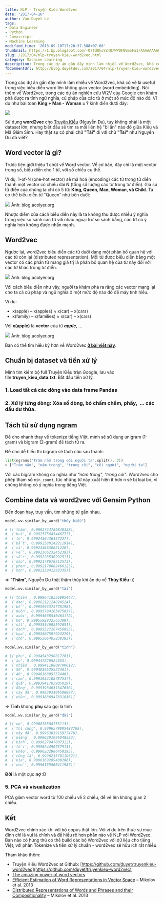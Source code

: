 ```yaml
---
title: NLP - Truyện Kiều Word2vec
date: "2017-04-16"
author: Van-Duyet Le
tags:
- Data Engineer
- Python
- Javascript
- Machine Learning
modified_time: '2018-09-10T17:20:37.588+07:00'
thumbnail: https://1.bp.blogspot.com/-O7tdQkuYZ4U/WPOFQVmaFaI/AAAAAAAAkmE/B_LuJ3fxknYsAekzZCy5uOLez3znOiV9wCK4B/s1600/word2vectors.gif
slug: /2017/04/nlp-truyen-kieu-word2vec.html
category: Machine Learning
description: Trong các dự án gần đây mình làm nhiều về Word2vec, khá có vẻ là useful trong việc biểu diễn word lên không gian vector (word embedding). Nói thêm về Word2vec, trong các dự án nghiên cứu W2V của Google còn khám phá được ra tính ngữ nghĩa, cú pháp của các từ ở một số mức độ nào đó
fbCommentUrl: http://blog.duyetdev.com/2017/04/nlp-truyen-kieu-word2vec.html
---
```


Trong các dự án gần đây mình làm nhiều về Word2vec, khá có vẻ là useful trong việc biểu diễn word lên không gian vector (word embedding). Nói thêm về Word2vec, trong các dự án nghiên cứu W2V của Google còn khám phá được ra tính ngữ nghĩa, cú pháp của các từ ở một số mức độ nào đó. Ví dụ như bài toán **King + Man - Woman = ?** kinh điển dưới đây:  
  

![](https://1.bp.blogspot.com/-O7tdQkuYZ4U/WPOFQVmaFaI/AAAAAAAAkmE/B_LuJ3fxknYsAekzZCy5uOLez3znOiV9wCK4B/s1600/word2vectors.gif)

Sử dụng **word2vec** cho [Truyện Kiều](https://en.wikipedia.org/wiki/The_Tale_of_Kieu) (Nguyễn Du), tuy không phải là một dataset lớn, nhưng biết đâu sẽ tìm ra mối liên hệ "bí ẩn" nào đó giữa Kiều và Mã Giám Sinh. Hay thật sự có phải chữ **"Tài"** đi với chữ **"Tai"** như Nguyễn Du đã viết?  

## Word vector là gì?


Trước tiên giới thiệu 1 chút về Word vector. Về cơ bản, đây chỉ là một vector trọng số, biểu diễn cho 1 từ, với số chiều cụ thể.  
  
Ví dụ, 1-of-N (one-hot vector) sẽ mã hoá (encoding) các từ trong từ điển thành một vector có chiều dài N (tổng số lượng các từ trong từ điển). Giả sử từ điển của chúng ta chỉ có 5 từ: **King, Queen, Man, Woman, và Child**. Ta có thể biểu diễn từ "Queen" như bên dưới:



[![](https://3.bp.blogspot.com/-avTgyW5ipsM/WPOGd7GiNMI/AAAAAAAAkmQ/zMVG_NJ-YOQGs3C4EYlaOt7Dqi-iw4l0wCK4B/s1600/word2vec-one-hot.png)](https://3.bp.blogspot.com/-avTgyW5ipsM/WPOGd7GiNMI/AAAAAAAAkmQ/zMVG_NJ-YOQGs3C4EYlaOt7Dqi-iw4l0wCK4B/s1600/word2vec-one-hot.png)
Ảnh: blog.acolyer.org

  

  
Nhược điểm của cách biểu diễn này là ta không thu được nhiều ý nghĩa trong việc so sánh các từ với nhau ngoại trừ so sánh bằng, các từ có ý nghĩa hơn không được nhấn mạnh.  

## Word2vec


Ngược lại, word2vec biểu diễn các từ dưới dạng một phân bố quan hệ với các từ còn lại (distributed representation). Mỗi từ được biểu diễn bằng một vector có các phần tử mang giá trị là phân bố quan hệ của từ này đối với các từ khác trong từ điển.  
  

![](https://1.bp.blogspot.com/--U7neeCnIts/WPOG-XnmKYI/AAAAAAAAkmY/w12ZS3LLLqgmNFELDYBMaSnKH-zBa4sQgCK4B/s1600/word2vec-distributed-representation.png)
Ảnh: blog.acolyer.org

Với cách biểu diễn như vậy, người ta khám phá ra rằng các vector mang lại cho ta cả cú pháp và ngữ nghĩa ở một mức độ nào đó để máy tính hiểu.


Ví dụ: 

*   x(apple) – x(apples) ≈ x(car) – x(cars)
*   x(family) – x(families) ≈ x(car) – x(cars)

Với **x(apple)** là **vector** của từ **_apple_**, ...


![](https://4.bp.blogspot.com/-bAC2VBATSGE/WPOIKvgs-bI/AAAAAAAAkms/Z-JN1kYsAycl8sqXcNUdnh1aAzXZYzzFACK4B/s1600/word2vec-dr-fig-2.png)
Ảnh: blog.acolyer.org

Bạn có thể tìm hiểu kỹ hơn về Word2vec **[ở bài viết này](https://blog.acolyer.org/2016/04/21/the-amazing-power-of-word-vectors/)**.


## Chuẩn bị dataset và tiền xử lý


Mình tìm kiếm bộ full Truyện Kiều trên Google, lưu vào file **truyen\_kieu\_data.txt**. Bắt đầu tiền xử lý.

### 1. Load tất cả các dòng vào data frame Pandas

<script src="https://gist.github.com/duyet/d7ef8efb03a7e79b61368da3f9a961e8.js"></script>


### 2. Xử lý từng dòng: Xóa số dòng, bỏ chấm chấm, phẩy, &nbsp;... các dấu dư thừa.

<script src="https://gist.github.com/duyet/bb84042ca6da9b59a32bab7f19bbf8a9.js"></script>

## Tách từ sử dụng ngram


Để cho nhanh thay về tokenize tiếng Việt, mình sẽ sử dụng unigram (1-gram) và bigram (2-gram) để tách từ ra. 

Để cho dễ hiểu thì bigram sẽ tách câu sau thành:

```python
list(ngrams("Trăm năm trong cõi người ta".split(), 2))
> ["Trăm năm", "năm trong", "trong cõi", "cõi người", "người ta"]
```


Với các bigram không có nghĩa như _"năm trong", "trong cõi"_. Word2vec cho phép tham số `min_count`, tức những từ này xuất hiện ít hơn n sẽ bị loại bỏ, vì chúng không có ý nghĩa trong tiếng Việt.


<script src="https://gist.github.com/duyet/ee5348c6d449bc90073a827a42d02571.js"></script>



## Combine data và word2vec với Gensim Python


Đến đoạn hay, truy vấn, tìm những từ gần nhau.  

```python
model.wv.similar_by_word("thúy kiều")

# [('thâm', 0.9992734789848328),
#  ('bụi', 0.9992575645446777),
#  ('lẽ', 0.9992456436157227),
#  ('bắt', 0.9992380142211914),
#  ('ví', 0.9992336630821228),
#  ('vẻ', 0.9992306232452393),
#  ('sắc', 0.999223530292511),
#  ('dao', 0.9992178678512573),
#  ('phen', 0.9992178082466125),
#  ('hơn', 0.999215841293335)]
```

  
\=> "**Thâm**", Nguyễn Du thật thâm thúy khi ẩn dụ về **Thúy Kiều** :))  
  
```python
model.wv.similar_by_word("tài")

# [('thiên', 0.9996418356895447),
#  ('dao', 0.9996212124824524),
#  ('bể', 0.9995993375778198),
#  ('muôn', 0.9995784163475037),
#  ('xuôi', 0.9995668530464172),
#  ('00', 0.9995592832565308),
#  ('nát', 0.9995554685592651),
#  ('danh', 0.9995527267456055),
#  ('họa', 0.9995507597923279),
#  ('chờ', 0.9995506405830383)]
```

```python
model.wv.similar_by_word("tình")

# [('phụ', 0.9994543790817261),
#  ('âu', 0.999447226524353),
#  ('nhiêu', 0.9994118809700012),
#  ('50', 0.9994039535522461),
#  ('40', 0.9994016885757446),
#  ('cam', 0.9993953108787537),
#  ('quá', 0.9993941783905029),
#  ('động', 0.9993934631347656),
#  ('này đã', 0.999393105506897),
#  ('nhân', 0.9993886947631836)]
```

\=> **Tình** không **phụ** sao gọi là tình  
  
```python
model.wv.similar_by_word("đời")

# [('nợ', 0.9996878504753113),
#  ('thì cũng', 0.9996579885482788),
#  ('này đã', 0.9996303915977478),
#  ('miệng', 0.9996291995048523),
#  ('bình', 0.999627947807312),
#  ('lối', 0.999624490737915),
#  ('khéo', 0.9996232986450195),
#  ('cũng là', 0.999621570110321),
#  ('kia', 0.9996169209480286),
#  ('nhỏ', 0.9996155500411987)]
```
  
**Đời** là một cục **nợ** :D  

### 5\. PCA và visualization


PCA giảm vector word từ 100 chiều về 2 chiều, để vẽ lên không gian 2 chiều.


<script src="https://gist.github.com/duyet/94776c9c4aeb7a18950e6deb799950ee.js"></script>


## Kết


Word2vec chính xác khi với bộ copus thật lớn. Với ví dụ trên thực sự mục đính chỉ là vui là chính và để hiểu rõ hơn phần nào về NLP với Word2vec. Bạn nào có hứng thú có thể build các bộ Word2vec với dữ liệu cho tiếng Việt, với phần Tokenize và tiền xử lý chuẩn - word2vec sẽ hữu ích rất nhiều.  
  
Tham khảo thêm:  
  

*   Truyện Kiều Word2vec at Github: [https://github.com/duyet/truyenkieu-word2vec](https://github.com/duyet/truyenkieu-word2vec)
*   [The amazing power of word vectors](https://blog.acolyer.org/2016/04/21/the-amazing-power-of-word-vectors/)
*   [Efficient Estimation of Word Representations in Vector Space](https://arxiv.org/pdf/1301.3781.pdf) – Mikolov et al. 2013
*   [Distributed Representations of Words and Phrases and their Compositionality](https://papers.nips.cc/paper/5021-distributed-representations-of-words-and-phrases-and-their-compositionality.pdf) – Mikolov et al. 2013